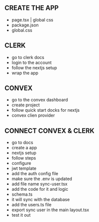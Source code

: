 
## CREATE THE APP
- page.tsx  | global css
- package.json
- global.css


## CLERK
- go to clerk docs
- login to the account
- follow the nextjs setup
- wrap the app

## CONVEX
- go to the convex dashboard
- create project
- follow quick start docks for nextjs
- convex clien provider

## CONNECT CONVEX & CLERK
- go to docs
- create a app
- nextjs setup
- follow steps
- configure 
- jwt template
- add the auth config file
- make sure the .env is updated
- add file name sync-user.tsx
- add the code for it and logic
- schema.ts
- it will sync with the database
- add the users.ts file
- export sync user in the main layout.tsx
- test it out



 
